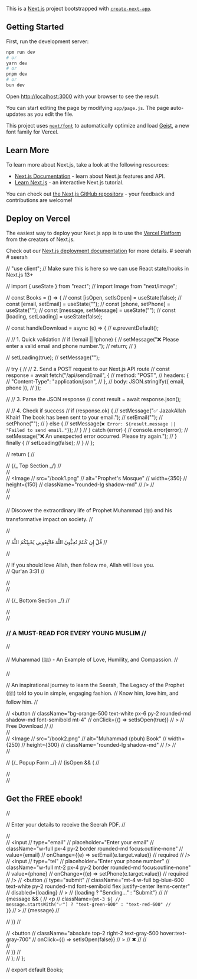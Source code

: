 This is a [Next.js](https://nextjs.org) project bootstrapped with [`create-next-app`](https://github.com/vercel/next.js/tree/canary/packages/create-next-app).

## Getting Started

First, run the development server:

```bash
npm run dev
# or
yarn dev
# or
pnpm dev
# or
bun dev
```

Open [http://localhost:3000](http://localhost:3000) with your browser to see the result.

You can start editing the page by modifying `app/page.js`. The page auto-updates as you edit the file.

This project uses [`next/font`](https://nextjs.org/docs/app/building-your-application/optimizing/fonts) to automatically optimize and load [Geist](https://vercel.com/font), a new font family for Vercel.

## Learn More

To learn more about Next.js, take a look at the following resources:

- [Next.js Documentation](https://nextjs.org/docs) - learn about Next.js features and API.
- [Learn Next.js](https://nextjs.org/learn) - an interactive Next.js tutorial.

You can check out [the Next.js GitHub repository](https://github.com/vercel/next.js) - your feedback and contributions are welcome!

## Deploy on Vercel

The easiest way to deploy your Next.js app is to use the [Vercel Platform](https://vercel.com/new?utm_medium=default-template&filter=next.js&utm_source=create-next-app&utm_campaign=create-next-app-readme) from the creators of Next.js.

Check out our [Next.js deployment documentation](https://nextjs.org/docs/app/building-your-application/deploying) for more details.
#   s e e r a h 
 
 #   s e e r a h 
 
 

// "use client"; // Make sure this is here so we can use React state/hooks in Next.js 13+

// import { useState } from "react";
// import Image from "next/image";

// const Books = () => {
// const [isOpen, setIsOpen] = useState(false);
// const [email, setEmail] = useState("");
// const [phone, setPhone] = useState("");
// const [message, setMessage] = useState("");
// const [loading, setLoading] = useState(false);

// const handleDownload = async (e) => {
// e.preventDefault();

// // 1. Quick validation
// if (!email || !phone) {
// setMessage("❌ Please enter a valid email and phone number.");
// return;
// }

// setLoading(true);
// setMessage("");

// try {
// // 2. Send a POST request to our Next.js API route
// const response = await fetch("/api/sendEmail", {
// method: "POST",
// headers: {
// "Content-Type": "application/json",
// },
// body: JSON.stringify({ email, phone }),
// });

// // 3. Parse the JSON response
// const result = await response.json();

// // 4. Check if success
// if (response.ok) {
// setMessage("✅ JazakAllah Khair! The book has been sent to your email.");
// setEmail("");
// setPhone("");
// } else {
// setMessage(`❌ Error: ${result.message || "Failed to send email."}`);
// }
// } catch (error) {
// console.error(error);
// setMessage("❌ An unexpected error occurred. Please try again.");
// } finally {
// setLoading(false);
// }
// };

// return (
// <div className="bg-gradient-to-b from-gray-900 to-gray-300 p-10 flex flex-col gap-16 items-center justify-center relative">
// {/_ Top Section _/}
// <div className="w-full max-w-5xl flex flex-col md:flex-row items-center justify-between gap-8">
// <div className="w-full md:w-80 flex justify-center">
// <Image
// src="/book1.png"
// alt="Prophet's Mosque"
// width={350}
// height={150}
// className="rounded-lg shadow-md"
// />
// </div>
// <div className="w-full md:w-1/2 text-left space-y-4">
// <p className="text-xl text-white font-medium">
// Discover the extraordinary life of Prophet Muhammad (ﷺ) and his transformative impact on society.
// </p>
// <p className="text-white italic text-xl">
// قُلْ إِن كُنتُمْ تُحِبُّونَ اللَّهَ فَاتَّبِعُونِي يُحْبِبْكُمُ اللَّهُ
// </p>
// <p className="text-white text-lg">
// If you should love Allah, then follow me, Allah will love you.<br />
// <span className="font-semibold">Qur'an 3:31</span>
// </p>
// </div>
// </div>

// {/_ Bottom Section _/}
// <div className="w-full max-w-5xl flex flex-col md:flex-row items-center justify-between gap-8">
// <div className="w-full md:w-1/2 text-left space-y-4">
// <h3 className="text-lg font-bold text-gray-900">
// A MUST-READ FOR EVERY YOUNG MUSLIM
// </h3>
// <p className="text-gray-800 font-semibold">
// Muhammad (ﷺ) - An Example of Love, Humility, and Compassion.
// </p>
// <p className="text-gray-800">
// An inspirational journey to learn the Seerah, The Legacy of the Prophet (ﷺ) told to you in simple, engaging fashion.
// Know him, love him, and follow him.
// </p>
// <button
// className="bg-orange-500 text-white px-6 py-2 rounded-md shadow-md font-semibold mt-4"
// onClick={() => setIsOpen(true)}
// >
// Free Download
// </button>
// </div>
// <div className="w-full md:w-1/2 flex justify-center">
// <Image
// src="/book2.png"
// alt="Muhammad (pbuh) Book"
// width={250}
// height={300}
// className="rounded-lg shadow-md"
// />
// </div>
// </div>

// {/_ Popup Form _/}
// {isOpen && (
// <div className="fixed inset-0 flex items-center justify-center bg-black bg-opacity-50 z-50">
// <div className="bg-white p-6 rounded-lg shadow-lg max-w-sm w-full relative">
// <h2 className="text-xl font-bold text-gray-900">Get the FREE ebook!</h2>
// <p className="text-gray-700 mt-2 font-semibold">
// Enter your details to receive the Seerah PDF.
// </p>
// <form className="mt-4" onSubmit={handleDownload}>
// <input
// type="email"
// placeholder="Enter your email"
// className="w-full px-4 py-2 border rounded-md focus:outline-none"
// value={email}
// onChange={(e) => setEmail(e.target.value)}
// required
// />
// <input
// type="tel"
// placeholder="Enter your phone number"
// className="w-full mt-2 px-4 py-2 border rounded-md focus:outline-none"
// value={phone}
// onChange={(e) => setPhone(e.target.value)}
// required
// />
// <button
// type="submit"
// className="mt-4 w-full bg-blue-600 text-white py-2 rounded-md font-semibold flex justify-center items-center"
// disabled={loading}
// >
// {loading ? "Sending..." : "Submit"}
// </button>
// {message && (
// <p
// className={`mt-3 ${
//                     message.startsWith("✅") ? "text-green-600" : "text-red-600"
//                   }`}
// >
// {message}
// </p>
// )}
// </form>
// <button
// className="absolute top-2 right-2 text-gray-500 hover:text-gray-700"
// onClick={() => setIsOpen(false)}
// >
// ✖
// </button>
// </div>
// </div>
// )}
// </div>
// );
// };

// export default Books;

